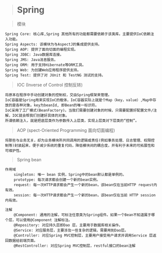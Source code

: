 > # Spring

> 模块
    
    Spring Core: 核心库,Spring 其他所有的功能都需要依赖于该类库。主要提供IoC依赖注入功能。
    Spring Aspects: 该模块为与AspectJ的集成提供支持。
    Spring AOP: 提供了面向切面的编程实现。
    Spring JDBC: Java数据库连接。
    Spring JMS: Java消息服务。
    Spring ORM: 用于支持Hibernate等ORM工具。
    Spring Web: 为创建Web应用程序提供支持。
    Spring Test: 提供了对 JUnit 和 TestNG 测试的支持。
    
> IOC (Inverse of Control 控制反转)

    将原本在程序中手动创建对象的控制权，交由Spring框架来管理。
    IoC容器是Spring用来实现IoC的载体，IoC容器实际上就是个Map（key，value）,Map中存放的是各种对象。key为beanId, 即Bean的唯一标识符。
    IoC采用了工厂模式(BeanFactory)。当我们需要创建对象的时候，只需要配置好配置文件/注解，IOC就会帮我们创建好具体的对象。
    所谓依赖注入，就是把底层类作为参数传入上层类，实现上层类对下层类的“控制”。
    
> AOP (spect-Oriented Programming 面向切面编程)

    将那些与业务无关，却为业务模块所共同调用的逻辑或责任(例如事务处理、日志管理、权限控制等)封装起来，便于减少系统的重复代码，降低模块间的耦合度，并有利于未来的可拓展性和可维护性。
    
> Spring bean

    作用域
        singleton: 唯一 bean 实例，Spring中的bean默认都是单例的。
        prototype: 每次请求都会创建一个新的bean实例。
        request: 每一次HTTP请求都会产生一个新的bean，该bean仅在当前HTTP request内有效。
        session: 每一次HTTP请求都会产生一个新的bean，该bean仅在当前 HTTP session 内有效。

    注解
        @Component: 通用的注解，可标注任意类为Spring组件。如果一个Bean不知道属于哪个层，可以使用@Component 注解标注。
        @Repository: 对应持久层即Dao 层，主要用于数据库相关操作。
        @Service: 对应服务层，主要涉及一些复杂的逻辑，需要用到Dao层。
        @Controller: 对应Spring MVC控制层，主要用户接受用户请求并调用Service 层返回数据给前端页面。
        @RestController: 对应Spring MVC控制层，restful接口的bean注解
        

        